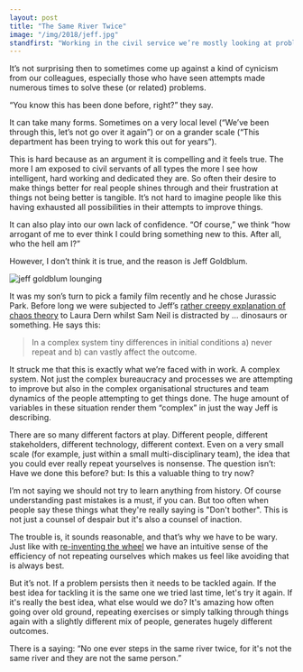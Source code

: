 ```yaml
---
layout: post
title: "The Same River Twice"
image: "/img/2018/jeff.jpg"
standfirst: "Working in the civil service we’re mostly looking at problems that have been around for a long time. Not only that but in searching for and refining our understanding of user needs we’re deliberately trying to look for those timeless problems specifically to prevent us from being distracted by more parochial concerns."
---
```


It’s not surprising then to sometimes come up against a kind of cynicism from our colleagues, especially those who have seen attempts made numerous times to solve these (or related) problems.

“You know this has been done before, right?” they say.

It can take many forms. Sometimes on a very local level (“We’ve been through this, let’s not go over it again”) or on a grander scale (“This department has been trying to work this out for years”).

This is hard because as an argument it is compelling and it feels true. The more I am exposed to civil servants of all types the more I see how intelligent, hard working and dedicated they are. So often their desire to make things better for real people shines through and their frustration at things not being better is tangible. It’s not hard to imagine people like this having exhausted all possibilities in their attempts to improve things.

It can also play into our own lack of confidence. “Of course,” we think “how arrogant of me to ever think I could bring something new to this. After all, who the hell am I?”

However, I don’t think it is true, and the reason is Jeff Goldblum.

<img class="img-full" src="{{ page.image }}" alt="jeff goldblum lounging"/>

It was my son’s turn to pick a family film recently and he chose Jurassic Park. Before long we were subjected to Jeff’s [rather creepy explanation of chaos theory](https://www.youtube.com/watch?v=5cVLUPwrSmU) to Laura Dern whilst Sam Neil is distracted by … dinosaurs or something. He says this:

<blockquote>In a complex system tiny differences in initial conditions a) never repeat and b) can vastly affect the outcome.</blockquote>

It struck me that this is exactly what we’re faced with in work. A complex system. Not just the complex bureaucracy and processes we are attempting to improve but also in the complex organisational structures and team dynamics of the people attempting to get things done. The huge amount of variables in these situation render them &ldquo;complex&rdquo; in just the way Jeff is describing.

There are so many different factors at play. Different people, different stakeholders, different technology, different context. Even on a very small scale (for example, just within a small multi-disciplinary team), the idea that you could ever really repeat yourselves is nonsense. The question isn’t: Have we done this before? but: Is this a valuable thing to try now?

I’m not saying we should not try to learn anything from history. Of course understanding past mistakes is a must, if you can. But too often when people say these things what they're really saying is "Don't bother". This is not just a counsel of despair but it's also a counsel of inaction.

The trouble is, it sounds reasonable, and that’s why we have to be wary. Just like with [re-inventing the wheel](/reinventing-the-wheel/) we have an intuitive sense of the efficiency of not repeating ourselves which makes us feel like avoiding that is always best.

But it’s not. If a problem persists then it needs to be tackled again. If the best idea for tackling it is the same one we tried last time, let's try it again. If it's really the best idea, what else would we do? It's amazing how often going over old ground, repeating exercises or simply talking through things again with a slightly different mix of people, generates hugely different outcomes.

There is a saying: “No one ever steps in the same river twice, for it's not the same river and they are not the same person.”
